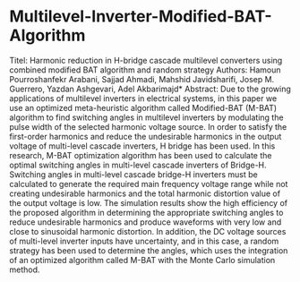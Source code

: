 # Multilevel-Inverter-Modified-BAT-Algorithm
Titel: Harmonic reduction in H-bridge cascade multilevel converters using combined modified BAT algorithm and random strategy
Authors: Hamoun Pourroshanfekr Arabani, Sajjad Ahmadi, Mahshid Javidsharifi, Josep M. Guerrero, Yazdan Ashgevari, Adel Akbarimajd*
Abstract: Due to the growing applications of multilevel inverters in electrical systems, in this paper we use an optimized meta-heuristic algorithm called Modified-BAT (M-BAT) algorithm to find switching angles in multilevel inverters by modulating the pulse width of the selected harmonic voltage source. In order to satisfy the first-order harmonics and reduce the undesirable harmonics in the output voltage of multi-level cascade inverters, H bridge has been used. In this research, M-BAT optimization algorithm has been used to calculate the optimal switching angles in multi-level cascade inverters of Bridge-H. Switching angles in multi-level cascade bridge-H inverters must be calculated to generate the required main frequency voltage range while not creating undesirable harmonics and the total harmonic distortion value of the output voltage is low. The simulation results show the high efficiency of the proposed algorithm in determining the appropriate switching angles to reduce undesirable harmonics and produce waveforms with very low and close to sinusoidal harmonic distortion. In addition, the DC voltage sources of multi-level inverter inputs have uncertainty, and in this case, a random strategy has been used to determine the angles, which uses the integration of an optimized algorithm called M-BAT with the Monte Carlo simulation method.
